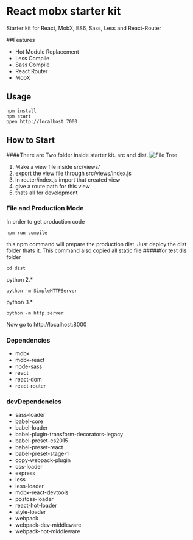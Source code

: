 # React mobx starter kit
Starter kit for React, MobX, ES6, Sass, Less and React-Router


##Features
* Hot Module Replacement
* Less Compile
* Sass Compile
* React Router
* MobX

## Usage

```
npm install
npm start
open http://localhost:7000
```

## How to Start
####There are Two folder inside starter kit. src and dist.
![File Tree](https://raw.githubusercontent.com/polodev/react-mobx-starter-kit/master/folder_structure.png  "File Tree")

1. Make a view file inside src/views/
2. export the view file through src/views/index.js
3. in router/index.js import that created view
4. give a route path for this view
5. thats all for development

### File and Production Mode
In order to get production code
```
npm run compile

```
this npm command will prepare the production dist. Just deploy the dist folder thats it. This command also copied all static file
#####for test dis folder
```
cd dist
```
python 2.*
```
python -m SimpleHTTPServer
```

python 3.*
```
python -m http.server
```
Now go to http://localhost:8000




### Dependencies
* mobx
* mobx-react
* node-sass
* react
* react-dom
* react-router

### devDependencies
* sass-loader
* babel-core
* babel-loader
* babel-plugin-transform-decorators-legacy
* babel-preset-es2015
* babel-preset-react
* babel-preset-stage-1
* copy-webpack-plugin
* css-loader
* express
* less
* less-loader
* mobx-react-devtools
* postcss-loader
* react-hot-loader
* style-loader
* webpack
* webpack-dev-middleware
* webpack-hot-middleware
